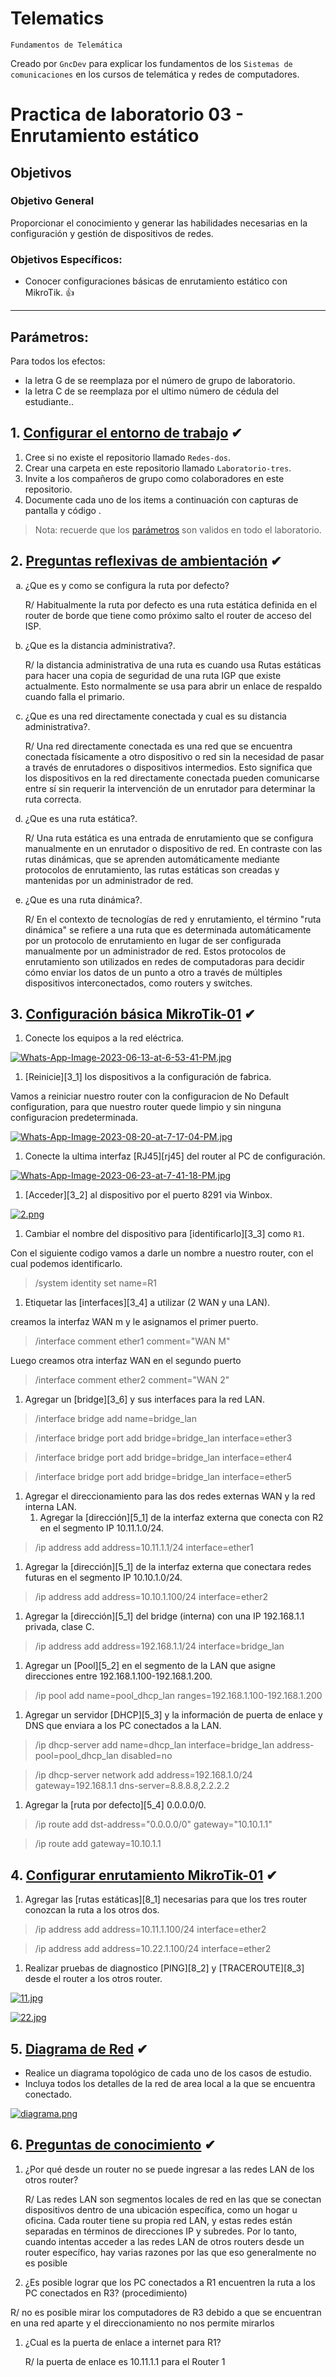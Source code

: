 # Telematics
<p><code>Fundamentos de Telemática</code></p>
<p>Creado por <code>GncDev</code> para explicar los fundamentos de los <code>Sistemas de comunicaciones</code> en los cursos de telemática y redes de computadores.</p>

# Practica de laboratorio 03 - Enrutamiento estático

## Objetivos 

### Objetivo General
Proporcionar el conocimiento y generar las habilidades necesarias en la configuración y gestión de dispositivos de redes.

### Objetivos Específicos:
- Conocer configuraciones básicas de enrutamiento estático con MikroTik. :+1:

---

## Parámetros:
Para todos los efectos:
* la letra G  de se reemplaza por el número de grupo de laboratorio.
* la letra C  de se reemplaza por el ultimo número de cédula del estudiante..


## 1. [Configurar el entorno de trabajo](#) ✔
1. Cree si no existe el repositorio llamado <code>Redes-dos</code>.
1. Crear una carpeta en este repositorio llamado <code>Laboratorio-tres</code>.
1. Invite a los compañeros de grupo como colaboradores en este repositorio.
1. Documente cada uno de los items a continuación con capturas de pantalla y código .

>Nota: recuerde que los [parámetros](#parámetros) son validos en todo el laboratorio.

## 2. [Preguntas reflexivas de ambientación](#) ✔

<ol type="a">
<li>¿Que es y como se configura la ruta por defecto?</li>
    
R/ Habitualmente la ruta por defecto es una ruta estática definida en el router de borde que tiene como próximo salto el router de acceso del ISP.

<li>¿Que es la distancia administrativa?.</li>

R/ la distancia administrativa de una ruta es cuando usa Rutas estáticas para hacer una copia de seguridad de una ruta IGP que existe actualmente. Esto normalmente se usa para abrir un enlace de respaldo cuando falla el primario.

<li>¿Que es una red directamente conectada y cual es su distancia administrativa?.</li>

R/ Una red directamente conectada es una red que se encuentra conectada físicamente a otro dispositivo o red sin la necesidad de pasar a través de enrutadores o dispositivos intermedios. Esto significa que los dispositivos en la red directamente conectada pueden comunicarse entre sí sin requerir la intervención de un enrutador para determinar la ruta correcta.

<li>¿Que es una ruta estática?.</li>

R/ Una ruta estática es una entrada de enrutamiento que se configura manualmente en un enrutador o dispositivo de red. En contraste con las rutas dinámicas, que se aprenden automáticamente mediante protocolos de enrutamiento, las rutas estáticas son creadas y mantenidas por un administrador de red.

<li>¿Que es una ruta dinámica?.</li>

R/ En el contexto de tecnologías de red y enrutamiento, el término "ruta dinámica" se refiere a una ruta que es determinada automáticamente por un protocolo de enrutamiento en lugar de ser configurada manualmente por un administrador de red. Estos protocolos de enrutamiento son utilizados en redes de computadoras para decidir cómo enviar los datos de un punto a otro a través de múltiples dispositivos interconectados, como routers y switches.

</ol>

## 3. [Configuración básica MikroTik-01](#) ✔
1. Conecte los equipos a la red eléctrica.

[![Whats-App-Image-2023-06-13-at-6-53-41-PM.jpg](https://i.postimg.cc/pdVz4rRk/Whats-App-Image-2023-06-13-at-6-53-41-PM.jpg)](https://postimg.cc/DSDSb2Wb)
 
1. [Reinicie][3_1] los dispositivos a la configuración de fabrica.

Vamos a reiniciar nuestro router con la configuracion de No Default configuration, para que nuestro router quede limpio y sin ninguna configuracion predeterminada. 

[![Whats-App-Image-2023-08-20-at-7-17-04-PM.jpg](https://i.postimg.cc/T3Dt21Cg/Whats-App-Image-2023-08-20-at-7-17-04-PM.jpg)](https://postimg.cc/PCdW2XG5)

1. Conecte la ultima interfaz [RJ45][rj45] del router al PC de configuración.

[![Whats-App-Image-2023-06-23-at-7-41-18-PM.jpg](https://i.postimg.cc/kXKZTgYQ/Whats-App-Image-2023-06-23-at-7-41-18-PM.jpg)](https://postimg.cc/dLQ41wY3)

1. [Acceder][3_2] al dispositivo por el puerto 8291 via Winbox.

[![2.png](https://i.postimg.cc/HxRxWP7m/2.png)](https://postimg.cc/jw6KZcX3)

1. Cambiar el nombre del dispositivo para [identificarlo][3_3] como <code>R1</code>.

Con el siguiente codigo vamos a darle un nombre a nuestro router, con el cual podemos identificarlo.

> /system identity set name=R1

1. Etiquetar las [interfaces][3_4] a utilizar (2 WAN y una LAN).

creamos la interfaz WAN m y le asignamos el primer puerto.

>  /interface comment ether1 comment="WAN M"

Luego creamos otra interfaz WAN en el segundo puerto 

> /interface comment ether2 comment="WAN 2" 


1. Agregar un [bridge][3_6] y sus interfaces para la red LAN.

> /interface bridge add name=bridge_lan

> /interface bridge port add bridge=bridge_lan interface=ether3

> /interface bridge port add bridge=bridge_lan interface=ether4

> /interface bridge port add bridge=bridge_lan interface=ether5 


1. Agregar el direccionamiento para las dos redes externas WAN y la red interna LAN.
    1. Agregar la [dirección][5_1] de la interfaz externa que conecta con R2 en el segmento IP 10.11.1.0/24.

 > /ip address add address=10.11.1.1/24 interface=ether1 

1. Agregar la [dirección][5_1] de la interfaz externa que conectara redes futuras en el segmento IP 10.10.1.0/24.

> /ip address add address=10.10.1.100/24 interface=ether2

1. Agregar la [dirección][5_1] del bridge (interna) con una IP 192.168.1.1 privada, clase C.

> /ip address add address=192.168.1.1/24 interface=bridge_lan

1. Agregar un [Pool][5_2] en el segmento de la LAN que asigne direcciones entre 192.168.1.100-192.168.1.200.

> /ip pool add name=pool_dhcp_lan ranges=192.168.1.100-192.168.1.200

1. Agregar un servidor [DHCP][5_3] y la información de puerta de enlace y DNS que enviara a los PC conectados a la LAN. 

> /ip dhcp-server add name=dhcp_lan interface=bridge_lan address-pool=pool_dhcp_lan disabled=no


> /ip dhcp-server network add address=192.168.1.0/24 gateway=192.168.1.1 dns-server=8.8.8.8,2.2.2.2

1. Agregar la [ruta por defecto][5_4] 0.0.0.0/0.

> /ip route add dst-address="0.0.0.0/0" gateway="10.10.1.1"

> /ip route add gateway=10.10.1.1

## 4. [Configurar enrutamiento MikroTik-01](#) ✔
1. Agregar las [rutas estáticas][8_1] necesarias para que los tres router conozcan la ruta a los otros dos.

> /ip address add address=10.11.1.100/24 interface=ether2

> /ip address add address=10.22.1.100/24 interface=ether2

1. Realizar pruebas de diagnostico [PING][8_2] y [TRACEROUTE][8_3] desde el router a los otros router.

[![11.jpg](https://i.postimg.cc/mDC6YpwM/11.jpg)](https://postimg.cc/DJfgFgRy)

[![22.jpg](https://i.postimg.cc/W4r7CFkc/22.jpg)](https://postimg.cc/nsF7QL23)


## 5. [Diagrama de Red](#) ✔
- Realice un diagrama topológico de cada uno de los casos de estudio.
- Incluya todos los detalles de la red de area local a la que se encuentra conectado.

[![diagrama.png](https://i.postimg.cc/GpQBSGjf/diagrama.png)](https://postimg.cc/sBMDMBqP)



## 6. [Preguntas de conocimiento](#) ✔
1. ¿Por qué desde un router no se puede ingresar a las redes LAN de los otros router?

    R/ Las redes LAN son segmentos locales de red en las que se conectan dispositivos dentro de una ubicación específica, como un hogar u oficina. Cada router tiene su propia red LAN, y estas redes están separadas en términos de direcciones IP y subredes. Por lo tanto, cuando intentas acceder a las redes LAN de otros routers desde un router específico, hay varias razones por las que eso generalmente no es posible

1. ¿Es posible lograr que los PC conectados a R1 encuentren la ruta a los PC conectados en R3?
 (procedimiento)

 R/ no es posible mirar los computadores de R3 debido a que se encuentran en una red aparte y el direccionamiento no nos permite mirarlos 
1. ¿Cual es la puerta de enlace a internet para R1?

    R/ la puerta de enlace es 10.11.1.1 para el Router 1

